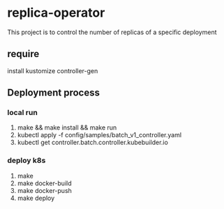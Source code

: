 # replica-operator

This project is to control the number of replicas of a specific deployment

## require

install kustomize controller-gen

## Deployment process

### local run

1. make && make install && make run
2. kubectl apply -f config/samples/batch_v1_controller.yaml
3. kubectl get controller.batch.controller.kubebuilder.io

### deploy k8s

1. make
2. make docker-build
3. make docker-push
4. make deploy
